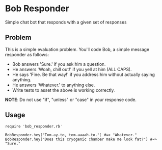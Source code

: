 # Bob Responder

Simple chat bot that responds with a given set of responses


## Problem

This is a simple evaluation problem. You'll code Bob, a simple message responder as follows:

- Bob answers 'Sure.' if you ask him a question.
- He answers 'Woah, chill out!' if you yell at him (ALL CAPS).
- He says 'Fine. Be that way!' if you address him without actually saying anything.
- He answers 'Whatever.' to anything else.
- Write tests to asset the above is working correctly.

**NOTE**: Do not use "if", "unless" or "case" in your response code.

## Usage

```
require 'bob_responder.rb'

BobResponder.hey("Tom-ay-to, tom-aaaah-to.") #=> "Whatever."
BobResponder.hey("Does this cryogenic chamber make me look fat?") #=> "Sure."
```
